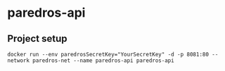 # paredros-api

## Project setup
```
docker run --env paredrosSecretKey="YourSecretKey" -d -p 8081:80 --network paredros-net --name paredros-api paredros-api
```
